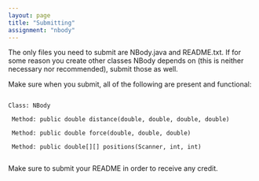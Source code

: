 ```yaml
---
layout: page
title: "Submitting"
assignment: "nbody"
---
```


The only files you need to submit are NBody.java and README.txt. If for some reason you create other classes NBody depends on (this is neither necessary nor recommended), submit those as well.

Make sure when you submit, all of the following are present and functional:

<code>
Class: NBody<br>
&nbsp;Method: public double distance(double, double, double, double)<br>
&nbsp;Method: public double force(double, double, double)<br>
&nbsp;Method: public double[][] positions(Scanner, int, int)<br>
</code>

Make sure to submit your README in order to receive any credit.
